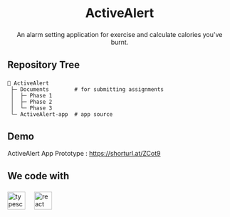 <h1 align="center">ActiveAlert</h1>

###

<p align="center">An alarm setting application for exercise and calculate calories you've burnt.</p>

###

<h2 align="left">Repository Tree</h2>

###

```
💪 ActiveAlert 
 ├─ Documents        # for submitting assignments
 │  ├─ Phase 1
 │  ├─ Phase 2
 │  └─ Phase 3
 └─ ActiveAlert-app  # app source
```

## Demo

ActiveAlert App Prototype : https://shorturl.at/ZCot9

<h2 align="left">We code with</h2>

###

<div align="left">
  <img src="https://cdn.jsdelivr.net/gh/devicons/devicon/icons/typescript/typescript-original.svg" height="40" alt="typescript logo"  />
  <img width="12"/>
  <img src="https://cdn.jsdelivr.net/gh/devicons/devicon/icons/react/react-original.svg" height="40" alt="react logo"  />
</div>

###

